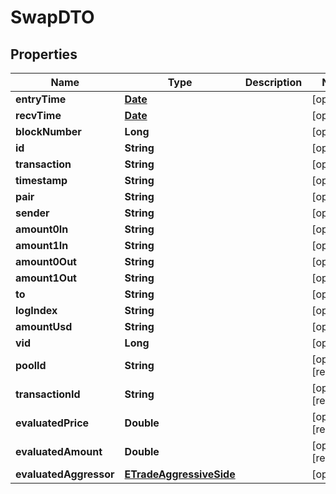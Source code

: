 

# SwapDTO

## Properties

Name | Type | Description | Notes
------------ | ------------- | ------------- | -------------
**entryTime** | [**Date**](Date.md) |  |  [optional]
**recvTime** | [**Date**](Date.md) |  |  [optional]
**blockNumber** | **Long** |  |  [optional]
**id** | **String** |  |  [optional]
**transaction** | **String** |  |  [optional]
**timestamp** | **String** |  |  [optional]
**pair** | **String** |  |  [optional]
**sender** | **String** |  |  [optional]
**amount0In** | **String** |  |  [optional]
**amount1In** | **String** |  |  [optional]
**amount0Out** | **String** |  |  [optional]
**amount1Out** | **String** |  |  [optional]
**to** | **String** |  |  [optional]
**logIndex** | **String** |  |  [optional]
**amountUsd** | **String** |  |  [optional]
**vid** | **Long** |  |  [optional]
**poolId** | **String** |  |  [optional] [readonly]
**transactionId** | **String** |  |  [optional] [readonly]
**evaluatedPrice** | **Double** |  |  [optional] [readonly]
**evaluatedAmount** | **Double** |  |  [optional] [readonly]
**evaluatedAggressor** | [**ETradeAggressiveSide**](ETradeAggressiveSide.md) |  |  [optional]




